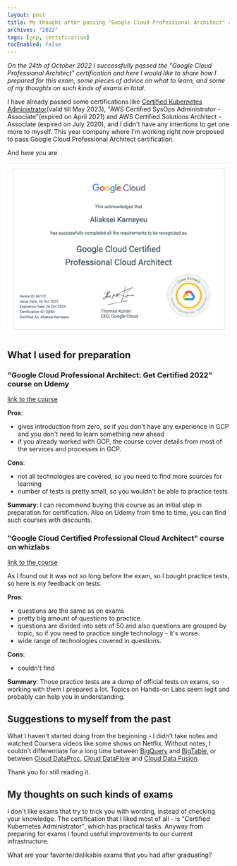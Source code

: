 ```yaml
---
layout: post
title: My thought after passing "Google Cloud Professional Architect" certification
archives: "2022"
tags: [gcp, certification]
tocEnabled: false
---
```

_On the 24th of October 2022 I successfully passed the "Google Cloud Professional Architect" certification and here I would like to share how I prepared for this exam, some pieces of advice on what to learn, and some of my thoughts on such kinds of exams in total._
<!--more-->

I have already passed some certifications like [Certified Kubernetes Administrator](https://www.credly.com/badges/d20e7506-e328-48fa-b148-730cf3532878/linked_in_profile)(valid till May 2023), "AWS Certified SysOps Administrator - Associate"(expired on April 2021) and AWS Certified Solutions Architect - Associate (expired on July 2020), and I didn't have any intentions to get one more to myself. This year company where I'm working right now proposed to pass Google Cloud Professional Architect certification.

And here you are 

[![Google Cloud Professional Architect](google_cert.png)](https://www.credential.net/8f241a69-e879-430e-8abd-a7860ff220be?key=2fc794d9635816a1533eb7b830f4bec0bb2ae5cfe94d1f9c066124ffcb9c4879)

## What I used for preparation

### "Google Cloud Professional Architect: Get Certified 2022" course on Udemy

[link to the course](https://www.udemy.com/course/google-cloud-professional-architect-get-certified/)

**Pros**:
* gives introduction from zero, so if you don't have any experience in GCP and you don't need to learn something new ahead
* if you already worked with GCP, the course cover details from most of the services and processes in GCP.

**Cons**:
* not all technologies are covered, so you need to find more sources for learning
* number of tests is pretty small, so you wouldn't be able to practice tests

**Summary**:
I can recommend buying this course as an initial step in preparation for certification. Also on Udemy from time to time, you can find such courses with discounts.

### "Google Cloud Certified Professional Cloud Architect" course on whizlabs

[link to the course](https://www.whizlabs.com/google-cloud-certified-professional-cloud-architect/)

As I found out it was not so long before the exam, so I bought practice tests, so here is my feedback on tests.

**Pros**:
* questions are the same as on exams
* pretty big amount of questions to practice
* questions are divided into sets of 50 and also questions are grouped by topic, so if you need to practice single technology - it's worse.
* wide range of technologies covered in questions.

**Cons**:
* couldn't find

**Summary**:
Those practice tests are a dump of official tests on exams, so working with them I prepared a lot. Topics on Hands-on Labs seem legit and probably can help you in understanding.

## Suggestions to myself from the past
What I haven't started doing from the beginning - I didn't take notes and watched Coursera videos like some shows on Netflix. Without notes, I couldn't differentiate for a long time between [BigQuery](https://cloud.google.com/bigquery/) and [BigTable](https://cloud.google.com/bigtable/), or between [Cloud DataProc](https://cloud.google.com/dataproc), [Cloud DataFlow](https://cloud.google.com/dataflow) and [Cloud Data Fusion](https://cloud.google.com/data-fusion/).

Thank you for still reading it. 

## My thoughts on such kinds of exams
I don't like exams that try to trick you with wording, instead of checking your knowledge. The certification that I liked most of all - is "Certified Kubernetes Administrator", which has practical tasks. Anyway from preparing for exams I found useful improvements to our current infrastructure.

What are your favorite/dislikable exams that you had after graduating?
